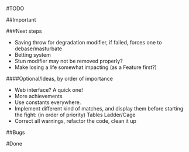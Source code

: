 #TODO

##Important

###Next steps
-   Saving throw for degradation modifier, if failed, forces one to debase/masturbate
-   Betting system
-   Stun modifier may not be removed properly?
-   Make losing a life somewhat impacting (as a Feature first?)

####Optional/Ideas, by order of importance
-   Web interface? A quick one!
-   More achievements
-   Use constants everywhere.
-   Implement different kind of matches, and display them before starting the fight: (in order of priority)
    Tables
    Ladder/Cage
-   Correct all warnings, refactor the code, clean it up

##Bugs


#Done

